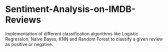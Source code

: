 # Sentiment-Analysis-on-IMDB-Reviews

Implementation of different classification algorithms like Logistic Regression, Naive Bayes, KNN and Random Forest to classify a given review as positive or negative.
